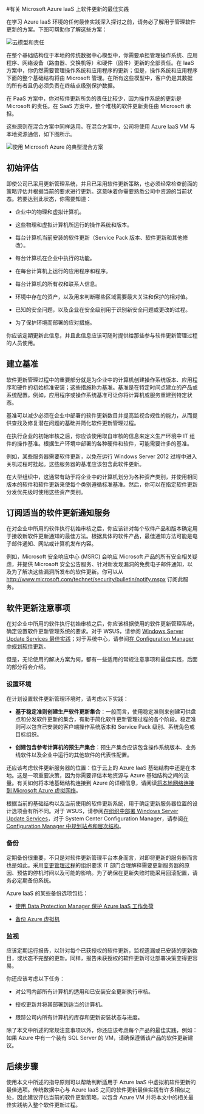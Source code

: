 <properties
   pageTitle="有关 Microsoft Azure IaaS 上软件更新的最佳实践 | Microsoft Azure"
   description="本文提供了有关 Microsoft Azure IaaS 环境中软件更新的最佳实践集合。本文面向每天要进行变更控制、软件更新和资产管理的 IT 专业人员和安全分析人员（包括负责其组织安全和合规性工作的人员）。"
   services="virtual-machines, cloud-services, storage"
   documentationCenter="na"
   authors="YuriD"
   manager="swadhwa"
   editor=""
   tags="azure-service-management,azure-resource-manager"/>

<tags
   ms.service="azure-security"
   ms.date="09/03/2015"
   wacn.date=""/>

#有关 Microsoft Azure IaaS 上软件更新的最佳实践

在学习 Azure IaaS 环境的任何最佳实践深入探讨之前，请务必了解用于管理软件更新的方案。下图可帮助你了解这些方案：

![云模型和责任](./media/azure-security-best-practices-software-updates-iaas/sec-cloudstack.png)

在整个基础结构位于本地的传统数据中心模型中，你需要承担管理操作系统、应用程序、网络设备（路由器、交换机等）和硬件（固件）更新的全部责任。在 IaaS 方案中，你仍然需要管理操作系统和应用程序的更新；但是，操作系统和应用程序下面的整个基础结构将由 Microsoft 管理。在所有这些模型中，客户仍是其数据的所有者且仍必须负责在终结点级别保护数据。

在 PaaS 方案中，你对软件更新所负的责任比较少，因为操作系统的更新是 Microsoft 的责任。在 SaaS 方案中，整个堆栈的软件更新责任由 Microsoft 承担。

这些原则在混合方案中同样适用。在混合方案中，公司将使用 Azure IaaS VM 与本地资源通信，如下图所示。

![使用 Microsoft Azure 的典型混合方案](./media/azure-security-best-practices-software-updates-iaas/sec-azconnectonpre.png)

## 初始评估

即使公司已采用更新管理系统，并且已采用软件更新策略，也必须经常检查前面的策略评估并根据当前的要求进行更新。这意味着你需要熟悉公司中资源的当前状态。若要达到此状态，你需要知道：

-   企业中的物理和虚拟计算机。

-   这些物理和虚拟计算机所运行的操作系统和版本。

-   每台计算机当前安装的软件更新（Service Pack 版本、软件更新和其他修改）。

-   每台计算机在企业中执行的功能。

-   在每台计算机上运行的应用程序和程序。

-   每台计算机的所有权和联系人信息。

-   环境中存在的资产，以及用来判断哪些区域需要最大关注和保护的相对值。

-   已知的安全问题，以及企业在安全级别用于识别新安全问题或更改的过程。

-   为了保护环境而部署的应对措施。

你应该定期更新此信息，并且此信息应该可随时提供给那些参与软件更新管理过程的人员使用。

## 建立基准

软件更新管理过程中的重要部分就是为企业中的计算机创建操作系统版本、应用程序和硬件的初始标准安装；这些措施称为基准。基准是在特定时间点建立的产品或系统配置。例如，应用程序或操作系统基准可让你将计算机或服务重建到特定状态。

基准可以减少必须在企业中部署的软件更新数目并提高监视合规性的能力，从而提供查找及修复潜在问题的基础并简化软件更新管理过程。

在执行企业的初始审核之后，你应该使用取自审核的信息来定义生产环境中 IT 组件的操作基准。根据生产环境中部署的各种硬件和软件，可能需要许多的基准。

例如，某些服务器需要软件更新，以免在运行 Windows Server 2012 过程中进入关机过程时挂起。这些服务器的基准应该包含此软件更新。

在大型组织中，这通常有助于将企业中的计算机划分为各种资产类别，并使用相同版本的软件和软件更新来使每个类别遵循标准基准。然后，你可以在指定软件更新分发优先级时使用这些资产类别。

## 订阅适当的软件更新通知服务

在对企业中所用的软件执行初始审核之后，你应该针对每个软件产品和版本确定用于接收新软件更新通知的最佳方法。根据具体的软件产品，最佳通知方法可能是电子邮件通知、网站或计算机发布内容。

例如，Microsoft 安全响应中心 (MSRC) 会响应 Microsoft 产品的所有安全相关疑虑，并提供 Microsoft 安全公告服务、针对新发现漏洞的免费电子邮件通知，以及为了解决这些漏洞所发布的软件更新。你可以从 http://www.microsoft.com/technet/security/bulletin/notify.mspx 订阅此服务。

## 软件更新注意事项

在对企业中所用的软件执行初始审核之后，你应该根据使用的软件更新管理系统，确定设置软件更新管理系统的要求。对于 WSUS，请参阅 [Windows Server Update Services 最佳实践](https://technet.microsoft.com/zh-CN/library/Cc708536)；对于系统中心，请参阅[在 Configuration Manager 中规划软件更新](https://technet.microsoft.com/zh-CN/library/gg712696)。

但是，无论使用的解决方案为何，都有一些适用的常规注意事项和最佳实践，后面的部分将会介绍。

### 设置环境

在计划设置软件更新管理环境时，请考虑以下实践：

-   **基于稳定准则创建生产软件更新集合**：一般而言，使用稳定准则来创建可供盘点和分发软件更新的集合，有助于简化软件更新管理过程的各个阶段。稳定准则可以包含已安装的客户端操作系统版本和 Service Pack 级别、系统角色或目标组织。

-   **创建包含参考计算机的预生产集合**：预生产集合应该包含操作系统版本、业务线软件以及企业中运行的其他软件的代表性配置。

还应该考虑软件更新服务器的位置：位于云上的 Azure IaaS 基础结构中还是在本地。这是一项重要决策，因为你需要评估本地资源与 Azure 基础结构之间的流量。有关如何将本地基础结构连接到 Azure 的详细信息，请阅读[将本地网络连接到 Microsoft Azure 虚拟网络](https://technet.microsoft.com/zh-CN/library/Dn786406.aspx)。

根据当前的基础结构以及当前使用的软件更新系统，用于确定更新服务器位置的设计选项会有所不同。对于 WSUS，请参阅[在组织中部署 Windows Server Update Services](https://technet.microsoft.com/zh-CN/library/hh852340.aspx)，对于 System Center Configuration Manager，请参阅[在 Configuration Manager 中规划站点和层次结构](https://technet.microsoft.com/zh-CN/library/Gg712681.aspx)。

### 备份

定期备份很重要，不只是对软件更新管理平台本身而言，对即将更新的服务器而言也是如此。采用[变更管理过程](https://technet.microsoft.com/zh-CN/library/cc543216.aspx)的组织要求 IT 部门合理解释需要更新服务器的原因、预估的停机时间以及可能的影响。为了确保在更新失败时能采用回滚配置，请务必定期备份系统。

Azure IaaS 的某些备份选项包括：

-   [使用 Data Protection Manager 保护 Azure IaaS 工作负荷](https://azure.microsoft.com/blog/2014/09/08/azure-iaas-workload-protection-using-data-protection-manager/)

-   [备份 Azure 虚拟机](../backup/backup-azure-vms.md)

### 监视

应该定期运行报告，以针对每个已获授权的软件更新，监视遗漏或已安装的更新数目，或状态不完整的更新。同样，报告未获授权的软件更新可让部署决策变得更容易。

你还应该考虑以下任务：

-   对公司内部所有计算机的适用和已安装安全更新执行审核。

-   授权更新并将其部署到适当的计算机。

-   跟踪公司内所有计算机的库存和更新安装状态与进度。

除了本文中所述的常规注意事项以外，你还应该考虑每个产品的最佳实践，例如：如果 Azure 中有一个装有 SQL Server 的 VM，请确保遵循该产品的软件更新建议。

## 后续步骤

使用本文中所述的指导原则可以帮助判断适用于 Azure IaaS 中虚拟机软件更新的最佳选项。传统数据中心与 Azure IaaS 之间的软件更新最佳实践有许多相似之处，因此建议评估当前的软件更新策略，以包含 Azure VM 并将本文中的相关最佳实践纳入整个软件更新过程。

<!---HONumber=Mooncake_1207_2015-->